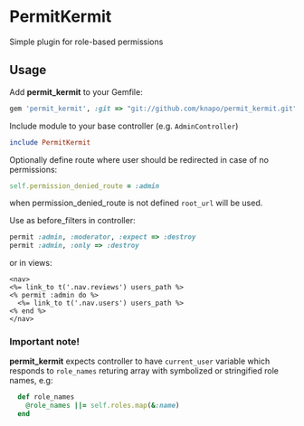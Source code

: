 PermitKermit
=============

Simple plugin for role-based permissions

## Usage

Add **permit_kermit** to your Gemfile:
```ruby
gem 'permit_kermit', :git => "git://github.com/knapo/permit_kermit.git"
```

Include module to your base controller (e.g. `AdminController`)

```ruby
include PermitKermit
```

Optionally define route where user should be redirected in case of no permissions:

```ruby
self.permission_denied_route = :admin
```
when permission_denied_route is not defined `root_url` will be used.

Use as before_filters in controller:

```ruby
permit :admin, :moderator, :expect => :destroy
permit :admin, :only => :destroy
```

or in views:

```erb
<nav>
<%= link_to t('.nav.reviews') users_path %>
<% permit :admin do %>
  <%= link_to t('.nav.users') users_path %>
<% end %>
</nav>
```

### Important note!
**permit_kermit** expects controller to have `current_user` variable which responds to `role_names` returing array with symbolized or stringified role names, e.g:

```ruby
  def role_names
    @role_names ||= self.roles.map(&:name)
  end
```
